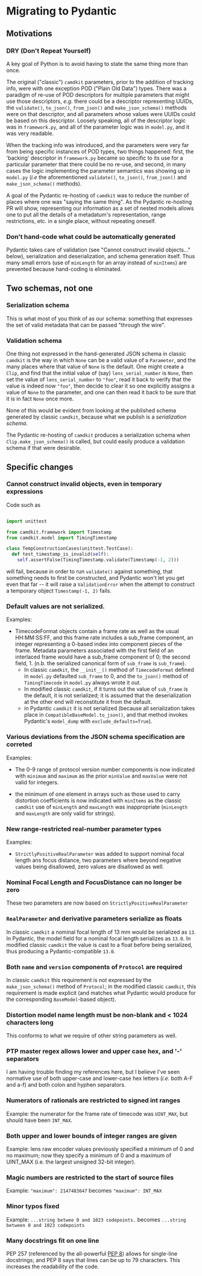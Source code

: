 # Migrating to Pydantic

## Motivations

### DRY (Don't Repeat Yourself)

A key goal of Python is to avoid having to state the same thing more than once.

The original ("classic") `camdkit` parameters, prior to the addition of tracking info, were with one exception POD ("Plain Old Data") types. There was a paradigm of re-use of POD descriptors for multiple parameters that might use those descriptors, _e.g._ there could be a descriptor representing UUIDs, the `validate()`, `to_json()`, `from_json()` and `make_json_schema()` methods were on that descriptor, and all parameters whose values were UUIDs could be based on this descriptor. Loosely speaking, all of the descriptor logic was in `framework.py`, and all of the parameter logic was in `model.py`, and it was very readable.

When the tracking info was introduced, and the parameters were very far from being specific instances of POD types, two things happened: first, the 'backing' descriptor in `framework.py` became so specific to its use for a particular parameter that there could be no re-use, and second, in many cases the logic implementing the parameter semantics was showing up in `model.py` (_i.e_ the aforementioned `validate()`, `to_json()`, `from_json()` and `make_json_schema()` methods).

A goal of the Pydantic re-hosting of `camdkit` was to reduce the number of places where one was "saying the same thing". As the Pydantic re-hosting PR will show, representing our information as a set of nested models allows one to put all the details of a metadatum's representation, range restrictions, etc. in a single place, without repeating oneself.

### Don't hand-code what could be automatically generated

Pydantic takes care of validation (see "Cannot construct invalid objects..." below), serialization and deserialization, and schema generation itself. Thus many small errors (use of `minLength` for an array instead of `minItems`) are prevented because hand-coding is eliminated.

## Two schemas, not one

### Serialization schema

This is what most of you think of as our schema: something that expresses the set of valid metadata that can be passed "through the wire".

### Validation schema

One thing not expressed in the hand-generated JSON schema in classic `camdkit` is the way in which `None` can be a valid value of a `Parameter`, and the many places where that value of `None` is the default. One might create a `Clip`, and find that the initial value of (say) `lens_serial_number` is `None`, then set the value of `lens_serial_number` to `"foo"`, read it back to verify that the value is indeed now `"foo"`, then decide to clear it so one explicitly assigns a value of `None` to the parameter, and one can then read it back to be sure that it is in fact `None` once more.

None of this would be evident from looking at the published schema generated by classic `camdkit`, because what we publish is a _serialization schema_.

The Pydantic re-hosting of `camdkit` produces a serialization schema when `Clip.make_json_schema()` is called, but could easily produce a validation schema if that were desirable.


## Specific changes


### Cannot construct invalid objects, even in temporary expressions

Code such as
```python

import unittest

from camdkit.framework import Timestamp
from camdkit.model import TimingTimestamp

class TempConstructionCases(unittest.TestCase):
  def test_timestamp_is_invalid(self):
    self.assertFalse(TimingTimestamp.validate(Timestamp(-1, 2)))
```
will fail, because in order to run `validate()` against something, that something needs to first be constructed, and Pydantic won't let you get even that far -- it will raise a `ValidationError` when the attempt to construct a temporary object `Timestamp(-1, 2)` fails.

### Default values are not serialized.

Examples:

- TimecodeFormat objects contain a frame rate as well as the usual HH:MM:SS:FF, and this frame rate includes a sub_frame component, an integer representing a 0-based index into component pieces of the frame. Metadata parameters associated with the first field of an interlaced frame would have a sub_frame component of 0; the second field, 1. (n.b. the serialized canonical form of `sub_frame` is `sub_frame`).
  - In classic `camdkit`, the `__init__()` method of `TimecodeFormat` defined in `model.py` defaulted `sub_frame` to 0, and the `to_json()` method of `TimingTimecode` in `model.py` always wrote it out.
  - In modified classic `camdkit`, if it turns out the value of `sub_frame` is the default, it is not serialized; it is assumed that the deserialization at the other end will reconstitute it from the default.
  - in Pydantic `camdkit` it is not serialized (because all serialization takes place in `CompatibleBaseModel.to_json()`, and that method invokes Pydantic's `model_dump` with `exclude_defaults=True`).

### Various deviations from the JSON schema specification are correted

Examples:

- The 0-9 range of protocol version number components is now indicated with `minimum` and `maximum` as the prior `minValue` and `maxValue` were not valid for integers.

- the minimum of one element in arrays such as those used to carry distortion coefficients is now indicated with `minItems` as the classic `camdkit` use of `minLength` and `maxLength` was inappropriate (`minLength` and `maxLength` are only valid for strings).

### New range-restricted real-number parameter types

Examples:

- `StrictlyPositiveRealParameter` was added to support nominal focal length ans focus distance, two parameters where beyond negative values being disallowed, zero values are disallowed as well.

### Nominal Focal Length and FocusDistance can no longer be zero

These two parameters are now based on `StrictlyPositiveRealParameter`

### `RealParameter` and derivative parameters serialize as floats

In classic `camdkit` a nominal focal length of 13 mm would be serialized as `13`. In Pydantic, the model field for a nominal focal length serializes as `13.0`. In modified classic `camdkit` the value is cast to a float before being serialized, thus producing a Pydantic-compatible `13.0`.

### Both `name` and `version` components of `Protocol` are required

In classic `camdkit` this requirement is not expressed by the `make_json_schema()` method of `Protocol`; in the modified classic `camdkit`, this requirement is made explicit (and matches what Pydantic would produce for the corresponding `BaseModel`-based object).

### Distortion model name length must be non-blank and < 1024 characters long

This conforms to what we require of other string parameters as well.

### PTP master regex allows lower and upper case hex, and '-' separators

I am having trouble finding my references here, but I believe I've seen normative use of both upper-case and lower-case
hex letters (_i.e._ both A-F and a-f) and both colon and hyphen separators.

### Numerators of rationals are restricted to signed int ranges

Example: the numerator for the frame rate of timecode was `UINT_MAX`, but should have been `INT_MAX`.

### Both upper and lower bounds of integer ranges are given

Example: lens raw encoder values previously specified a minimum of 0 and no maximum; now they specify a minimum of 0 and a maximum of UINT_MAX (i.e. the
largest unsigned 32-bit integer).

### Magic numbers are restricted to the start of source files

Example: `"maximum": 2147483647` becomes `"maximum": INT_MAX`

### Minor typos fixed

Example: `...string betwee 0 and 1023 codepoints.` becomes `...string between 0 and 1023 codepoints`

### Many docstrings fit on one line

PEP 257 (referenced by the all-powerful [PEP 8](https://peps.python.org/pep-0008/)) allows for single-line docstrings;
and PEP 8 says that lines can be up to 79 characters. This increases the readability of the code.



